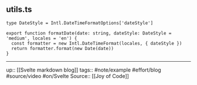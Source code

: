 ## utils.ts

```
type DateStyle = Intl.DateTimeFormatOptions['dateStyle']

export function formatDate(date: string, dateStyle: DateStyle = 'medium', locales = 'en') {
  const formatter = new Intl.DateTimeFormat(locales, { dateStyle })
  return formatter.format(new Date(date))
}
```

---
up:: [[Svelte markdown blog]]
tags:: #note/example #effort/blog #source/video  #on/Svelte
Source:: [[Joy of Code]]

